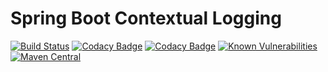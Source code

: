 Spring Boot Contextual Logging
==============================

[![Build Status](https://api.travis-ci.org/timpeeters/spring-boot-contextual-logging.svg?branch=master)](https://www.travis-ci.org/timpeeters/spring-boot-contextual-logging)
[![Codacy Badge](https://api.codacy.com/project/badge/Grade/da1616cd10144c059cab4fd8e6f3eac2)](https://www.codacy.com/app/timpeeters/spring-boot-contextual-logging?utm_source=github.com&amp;utm_medium=referral&amp;utm_content=timpeeters/spring-boot-contextual-logging&amp;utm_campaign=Badge_Grade)
[![Codacy Badge](https://api.codacy.com/project/badge/Coverage/da1616cd10144c059cab4fd8e6f3eac2)](https://www.codacy.com/app/timpeeters/spring-boot-contextual-logging?utm_source=github.com&utm_medium=referral&utm_content=timpeeters/spring-boot-contextual-logging&utm_campaign=Badge_Coverage)
[![Known Vulnerabilities](https://snyk.io/test/github/timpeeters/spring-boot-contextual-logging/badge.svg?targetFile=pom.xml)](https://snyk.io/test/github/timpeeters/spring-boot-contextual-logging?targetFile=pom.xml)
[![Maven Central](https://img.shields.io/maven-central/v/com.github.timpeeters/spring-boot-contextual-logging.svg)](https://repo1.maven.org/maven2/com/github/timpeeters/spring-boot-contextual-logging/)
